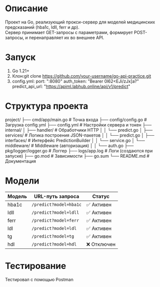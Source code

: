 # Описание
Проект на Go, реализующий прокси-сервер для моделей медицинских предсказаний (hba1c, ldll, ferr и др).  
Сервер принимает GET-запросы с параметрами, формирует POST-запросы, и перенаправляет их во внешнее API.


# Запуск
1. Go 1.21+
2. Клон:git clone https://github.com/your-username/go-api-practice.git
3. config.yml:
port: ":8080"
auth_token: "Bearer 0l62<EJi/zJx]a?"
predict_api_url: "https://apiml.labhub.online/api/v1/predict"


# Структура проекта
project/
├── cmd/app/main.go              # Точка входа
├── config/config.go             # Загрузка config.yml
├── config.yml                   # Настройки сервера и токен
├── internal/
│   ├── handler/                 # Обработчики HTTP
│   │   └── predict.go
│   ├── services/                # Логика построения JSON-пакетов
│   │   └── predict.go
│   ├── interfaces/              # Интерфейс PredictionBuilder
│   │   └── service.go
│   └── middleware/              # Middleware (авторизация)
│   │   └── auth.go
├── pkg/logger/logger.go         # Логгер
├── logs/app.log                 # Логи (создаются при запуске)
├── go.mod                       # Зависимости
├── go.sum
└── README.md                    # Документация


# Модели
| Модель | URL-путь запроса       | Статус     |
| ------ | ---------------------- | ---------- |
| hba1c  | `/predict?model=hba1c` | ✅ Активен  |
| ldll   | `/predict?model=ldll`  | ✅ Активен  |
| ferr   | `/predict?model=ferr`  | ✅ Активен  |
| ldl    | `/predict?model=ldl`   | ✅ Активен  |
| tg     | `/predict?model=tg`    | ✅ Активен  |
| hdl    | `/predict?model=hdl`   | ❌ Отключен |


# Тестирование
Тестировал с помощью Postman

